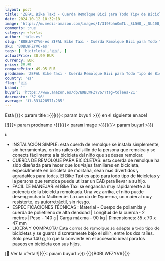 ```yaml
---
layout: post
title: 'ZEFAL Bike Taxi - Cuerda Remolque Bici para Todo Tipo de Bicicleta - Sistema de Remolque Bicicleta Niños para El Ciclismo Familiar - Negro  140g'
date: 2024-10-12 18:32:18
image: 'https://m.media-amazon.com/images/I/319SbhnOmTL._SL500_._SL400_.jpg'
comments: true
category: ofertas
author: 'tole.es'
slug: 'B0BLWFZYV6-es ZEFAL Bike Taxi - Cuerda Remolque Bici para Todo Tipo de...'
sku: 'B0BLWFZYV6-es'
tags: [ 'bicicleta','🇪🇸', ]
actualPrice: 30.99 EUR
currency: EUR
price: 30.99
comparePrice: 49.95 EUR
prodname: 'ZEFAL Bike Taxi - Cuerda Remolque Bici para Todo Tipo de Bicicleta - Sistema de Remolque Bicicleta Niños para El Ciclismo Familiar - Negro  140g'
country: 'es'
flag: '🇪🇸'
brand: ''
buyurl: 'https://www.amazon.es/dp/B0BLWFZYV6/?tag=tolees-21'
descuento: '37.96'
average: '31.3314285714285'
---
```


Está [{{< param title >}}]({{< param buyurl >}}) en el siguiente enlace!

[![{{< param prodname >}}]({{< param image >}})]({{< param buyurl >}})

ℹ️:

- INSTALACIÓN SIMPLE: esta cuerda de remolque se instala simplemente, sin herramientas, en los raíles del sillín de la persona que remolca y se conecta fácilmente a la bicicleta del niño que se desea remolcar.
- CUERDA DE REMOLQUE PARA BICICLETAS: esta cuerda de remolque ha sido diseñada para hacer que los viajes familiares en bicicleta, especialmente en bicicleta de montaña, sean más divertidos y agradables para todos. El Bike Taxi es apto para todo tipo de bicicletas y la persona que remolca puede utilizar un EAB para llevar a su hijo.
- FÁCIL DE MANEJAR: el Bike Taxi se engancha muy rápidamente a la potencia de la bicicleta remolcada. Una vez arriba, el niño puede desengancharlo fácilmente. La cuerda de Dyneema, un material muy resistente, es autorretráctil, sin riesgo.
- ESPECIFICACIONES TÉCNICAS : Material - Cuerpo de poliamida y cuerda de polietileno de alta densidad | Longitud de la cuerda - 2 metros | Peso - 140 g | Carga máxima - 90 kg | Dimensiones: 85 x 70 x 47 mm
- LIGERA Y COMPACTA: Esta correa de remolque se adapta a todo tipo de bicicletas y se guarda discretamente bajo el sillín, entre los dos raíles. Solo pesa 140 g, lo que la convierte en el accesorio ideal para los paseos en bicicleta con sus hijos.

[🛒 Ver la oferta!!]({{< param buyurl >}})
{{<world>}}B0BLWFZYV6{{</world>}}
